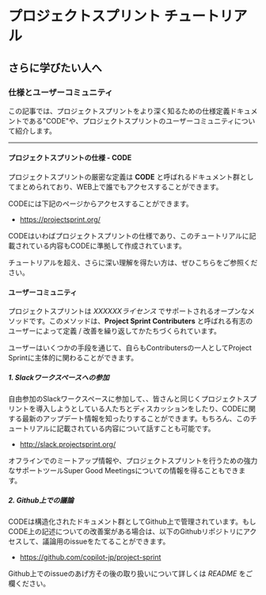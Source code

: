 # プロジェクトスプリント チュートリアル

## さらに学びたい人へ

### 仕様とユーザーコミュニティ

この記事では、プロジェクトスプリントをより深く知るための仕様定義ドキュメントである"CODE"や、プロジェクトスプリントのユーザーコミュニティについて紹介します。

---

#### プロジェクトスプリントの仕様 - CODE

プロジェクトスプリントの厳密な定義は **CODE** と呼ばれるドキュメント群としてまとめられており、WEB上で誰でもアクセスすることができます。

CODEには下記のページからアクセスすることができます。
- https://projectsprint.org/

CODEはいわばプロジェクトスプリントの仕様であり、このチュートリアルに記載されている内容もCODEに準拠して作成されています。

チュートリアルを超え、さらに深い理解を得たい方は、ぜひこちらをご参照ください。

#### ユーザーコミュニティ
プロジェクトスプリントは *XXXXXXライセンス* でサポートされるオープンなメソッドです。このメソッドは、**Project Sprint Contributers** と呼ばれる有志のユーザーによって定義 / 改善を繰り返してかたちづくられています。

ユーザーはいくつかの手段を通じて、自らもContributersの一人としてProject Sprintに主体的に関わることができます。

##### 1. Slackワークスペースへの参加
自由参加のSlackワークスペースに参加して、、皆さんと同じくプロジェクトスプリントを導入しようとしている人たちとディスカッションをしたり、CODEに関する最新のアップデート情報を知ったりすることができます。もちろん、このチュートリアルに記載されている内容について話すことも可能です。

- http://slack.projectsprint.org/

オフラインでのミートアップ情報や、プロジェクトスプリントを行うための強力なサポートツールSuper Good Meetingsについての情報を得ることもできます。

##### 2. Github上での議論
CODEは構造化されたドキュメント群としてGithub上で管理されています。もしCODE上の記述についての改善案がある場合は、以下のGithubリポジトリにアクセスして、議論用のissueをたてることができます。

- https://github.com/copilot-jp/project-sprint

Github上でのissueのあげ方その後の取り扱いについて詳しくは *README* をご欄ください。
